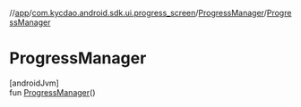 //[app](../../../index.md)/[com.kycdao.android.sdk.ui.progress_screen](../index.md)/[ProgressManager](index.md)/[ProgressManager](-progress-manager.md)

# ProgressManager

[androidJvm]\
fun [ProgressManager](-progress-manager.md)()
